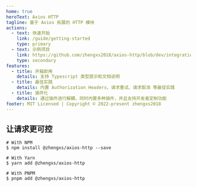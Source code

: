 ```yaml
---
home: true
heroText: Axios HTTP
tagline: 基于 Axios 拓展的 HTTP 模块
actions:
  - text: 快速开始
    link: /guide/getting-started
    type: primary
  - text: 示例项目
    link: https://github.com/zhengxs2018/axios-http/blob/dev/integration
    type: secondary
features:
  - title: 开箱即用
    details: 支持 Typescript 类型提示和文档说明
  - title: 最佳实践
    details: 内置 Authorization Headers，请求重试、请求取消 等最佳实践
  - title: 插件化
    details: 通过插件进行解耦，同时内置多种插件，并且支持开发者定制功能
footer: MIT Licensed | Copyright © 2022-present zhengxs2018
---
```


## 让请求更可控

```sh:no-line-numbers
# With NPM
$ npm install @zhengxs/axios-http --save

# With Yarn
$ yarn add @zhengxs/axios-http

# With PNPM
$ pnpm add @zhengxs/axios-http
```
